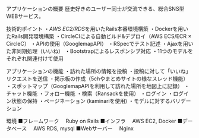 アプリケーションの概要
歴史好きのユーザー同士が交流できる、総合SNS型WEBサービス。

技術的ポイント
・*AWS EC2/RDS*を用いたRails本番環境構築
・Dockerを用いたRails開発環境構築
・CircleCIによる自動ビルド&デプロイ（AWS ECS/ECR × CircleC）
・APIの使用（GooglemapAPI）
・RSpecでテスト記述
・Ajaxを用いた非同期処理（いいね）
・Bootstrapによるレスポンシブ対応
・11つのモデルをそれぞれ関連付けて使用

アプリケーションの機能
・訪れた場所の情報を投稿
・投稿に対して「いいね」リクエストを送信
・掲示板の作成（5chやまとめサイトの様なスレッド機能）
・スポットマップ（GooglemapAPIを利用して訪れた場所を地図上に記録）
・チャット機能
・フォロー機能
・検索（Ransackを使用）
・ログイン
・ログイン状態の保持
・ページネーション (kaminariを使用)
・モデルに対するバリデーション

環境
■フレームワーク
　Ruby on Rails
■インフラ
　AWS EC2, Docker
■データベース
　AWS RDS, mysql
■Webサーバー
　Nginx

